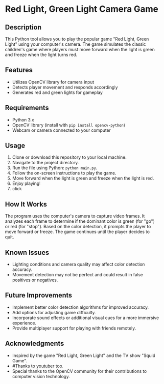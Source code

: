# Red Light, Green Light Camera Game

## Description
This Python tool allows you to play the popular game "Red Light, Green Light" using your computer's camera. The game simulates the classic children's game where players must move forward when the light is green and freeze when the light turns red.

## Features
- Utilizes OpenCV library for camera input
- Detects player movement and responds accordingly
- Generates red and green lights for gameplay

## Requirements
- Python 3.x
- OpenCV library (install with `pip install opencv-python`)
- Webcam or camera connected to your computer

## Usage
1. Clone or download this repository to your local machine.
2. Navigate to the project directory.
3. Run the file using Python: `python main.py`.
4. Follow the on-screen instructions to play the game.
5. Move forward when the light is green and freeze when the light is red.
6. Enjoy playing!
7. click 

## How It Works
The program uses the computer's camera to capture video frames. It analyzes each frame to determine if the dominant color is green (for "go") or red (for "stop"). Based on the color detection, it prompts the player to move forward or freeze. The game continues until the player decides to quit.

## Known Issues
- Lighting conditions and camera quality may affect color detection accuracy.
- Movement detection may not be perfect and could result in false positives or negatives.

## Future Improvements
- Implement better color detection algorithms for improved accuracy.
- Add options for adjusting game difficulty.
- Incorporate sound effects or additional visual cues for a more immersive experience.
- Provide multiplayer support for playing with friends remotely.

## Acknowledgments
- Inspired by the game "Red Light, Green Light" and the TV show "Squid Game".
- #Thanks to youtuber too.
- Special thanks to the OpenCV community for their contributions to computer vision technology.
